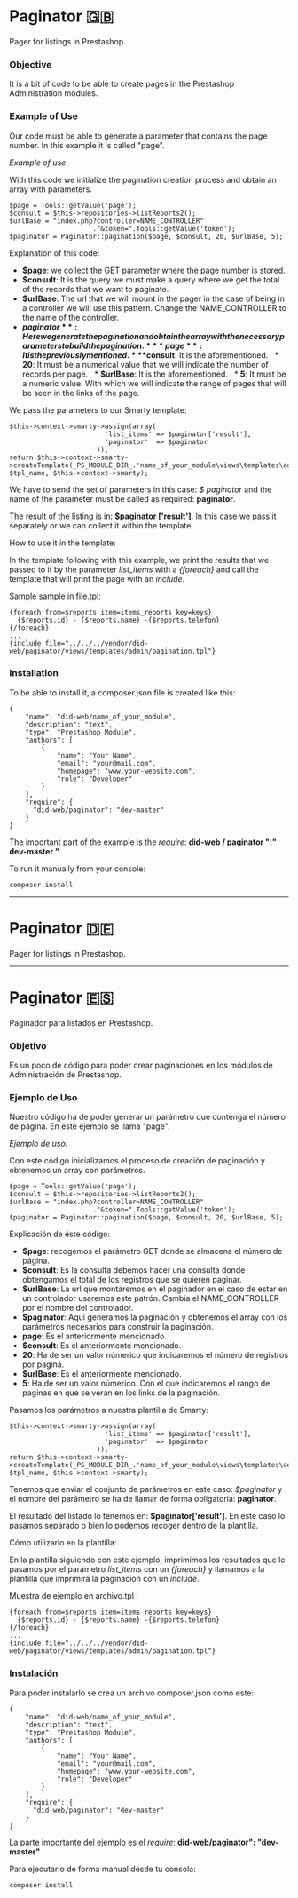 
# Paginator :gb:
Pager for listings in Prestashop.

### Objective
It is a bit of code to be able to create pages in the Prestashop Administration modules.

### Example of Use
Our code must be able to generate a parameter that contains the page number. In this example it is called "page".

*Example of use*:

With this code we initialize the pagination creation process and obtain an array with parameters.

```
$page = Tools::getValue('page');
$consult = $this->repositories->listReports2();
$urlBase = "index.php?controller=NAME_CONTROLLER"
                     ."&token=".Tools::getValue('token');
$paginator = Paginator::pagination($page, $consult, 20, $urlBase, 5);

```
Explanation of this code:

* **$page**: we collect the GET parameter where the page number is stored.
* **$consult**: It is the query we must make a query where we get the total of the records that we want to paginate.
* **$urlBase**: The url that we will mount in the pager in the case of being in a controller we will use this pattern. Change the NAME_CONTROLLER to the name of the controller.
* **$paginator**: Here we generate the pagination and obtain the array with the necessary parameters to build the pagination.
  * **page**: It is the previously mentioned.
  * **$consult**: It is the aforementioned.
  * **20**: It must be a numerical value that we will indicate the number of records per page.
  * **$urlBase**: It is the aforementioned.
  * **5**: It must be a numeric value. With which we will indicate the range of pages that will be seen in the links of the page.

We pass the parameters to our Smarty template:

```
$this->context->smarty->assign(array(
                        'list_items' => $paginator['result'],
                        'paginator'  => $paginator
                      ));
return $this->context->smarty->createTemplate(_PS_MODULE_DIR_.'name_of_your_module\views\templates\admin\/'. $tpl_name, $this->context->smarty);

```

We have to send the set of parameters in this case: *$ paginator* and the name of the parameter must be called as required: **paginator**.

The result of the listing is in: **$paginator ['result']**. In this case we pass it separately or we can collect it within the template.

How to use it in the template:

In the template following with this example, we print the results that we passed to it by the parameter *list_items* with a *{foreach}* and call the template that will print the page with an *include*.

Sample sample in file.tpl:

```
{foreach from=$reports item=items_reports key=keys}
  {$reports.id} - {$reports.name} -{$reports.telefon}
{/foreach}
...
{include file="../../../vendor/did-web/paginator/views/templates/admin/pagination.tpl"}

```

### Installation
To be able to install it, a composer.json file is created like this:

```
{
    "name": "did-web/name_of_your_module",
    "description": "text",
    "type": "Prestashop Module",
    "authors": [
        {
            "name": "Your Name",
            "email": "your@mail.com",
            "homepage": "www.your-website.com",
            "role": "Developer"
        }
    ],
    "require": {
      "did-web/paginator": "dev-master"
    }
}
```

The important part of the example is the *require*:
**did-web / paginator ":" dev-master "**

To run it manually from your console:

```
composer install
```
----

# Paginator :de:
Pager for listings in Prestashop.

----

# Paginator :es:
Paginador para listados en Prestashop.

### Objetivo
Es un poco de código para poder crear paginaciones en los módulos de Administración de Prestashop.

### Ejemplo de Uso
Nuestro código ha de poder generar un parámetro que contenga el número de página. En este ejemplo se llama "page".

*Ejemplo de uso:*

Con este código inicializamos el proceso de creación de paginación y obtenemos un array con parámetros.

```
$page = Tools::getValue('page');
$consult = $this->repositories->listReports2();
$urlBase = "index.php?controller=NAME_CONTROLLER"
                     ."&token=".Tools::getValue('token');
$paginator = Paginator::pagination($page, $consult, 20, $urlBase, 5);

```
 Explicación de éste código:

* **$page**:  recogemos el parámetro GET donde se almacena el número de página.
* **$consult**: Es la consulta debemos hacer una consulta donde obtengamos el total de los registros que se quieren paginar.
* **$urlBase**: La url que montaremos en el paginador en el caso de estar en un controlador usaremos este patrón. Cambia el NAME_CONTROLLER por el nombre del controlador.
* **$paginator**: Aquí generamos la paginación y obtenemos el array con los parámetros necesarios para construir la paginación.
 * **page**: Es el anteriormente mencionado.
 * **$consult**: Es el anteriormente mencionado.
 * **20**: Ha de ser un valor númerico que indicaremos el número de registros por pagina.
 * **$urlBase**: Es el anteriormente mencionado.
 * **5**: Ha de ser un valor númerico.  Con el que indicaremos el rango de paginas en que se verán en los links de la paginación.

Pasamos los parámetros a nuestra plantilla de Smarty:

```
$this->context->smarty->assign(array(
                        'list_items' => $paginator['result'],
                        'paginator'  => $paginator
                      ));
return $this->context->smarty->createTemplate(_PS_MODULE_DIR_.'name_of_your_module\views\templates\admin\/'. $tpl_name, $this->context->smarty);

```
Tenemos que enviar el conjunto de parámetros en este caso: *$paginator* y el nombre del parámetro se ha de llamar de forma obligatoria: **paginator**.

El resultado del listado lo tenemos en: **$paginator['result']**. En este caso lo pasamos separado o bien lo podemos recoger dentro de la plantilla.

Cómo utilizarlo en la plantilla:

En la plantilla siguiendo con este ejemplo, imprimimos los resultados que le pasamos por el parámetro *list_items* con un *{foreach}* y llamamos a la plantilla que imprimirá la paginación con un *include*.

Muestra de ejemplo en archivo.tpl :

```
{foreach from=$reports item=items_reports key=keys}
  {$reports.id} - {$reports.name} -{$reports.telefon}
{/foreach}
...
{include file="../../../vendor/did-web/paginator/views/templates/admin/pagination.tpl"}

```

### Instalación
Para poder instalarlo se crea un archivo composer.json como este:

```
{
    "name": "did-web/name_of_your_module",
    "description": "text",
    "type": "Prestashop Module",
    "authors": [
        {
            "name": "Your Name",
            "email": "your@mail.com",
            "homepage": "www.your-website.com",
            "role": "Developer"
        }
    ],
    "require": {
      "did-web/paginator": "dev-master"
    }
}
```

La parte importante del ejemplo es el *require*:
**did-web/paginator": "dev-master"**

Para ejecutarlo de forma manual desde tu consola:
```
composer install
```
